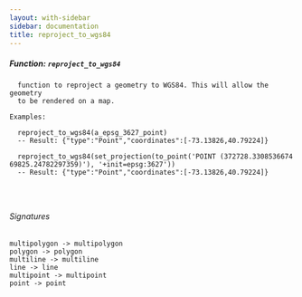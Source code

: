 ```yaml
---
layout: with-sidebar
sidebar: documentation
title: reproject_to_wgs84
---
```


##### Function: `reproject_to_wgs84`
```
  function to reproject a geometry to WGS84. This will allow the geometry
  to be rendered on a map.

Examples:

  reproject_to_wgs84(a_epsg_3627_point)
  -- Result: {"type":"Point","coordinates":[-73.13826,40.79224]}

  reproject_to_wgs84(set_projection(to_point('POINT (372728.3308536674 69825.24782297359)'), '+init=epsg:3627'))
  -- Result: {"type":"Point","coordinates":[-73.13826,40.79224]}




```

###### Signatures
    multipolygon -> multipolygon
    polygon -> polygon
    multiline -> multiline
    line -> line
    multipoint -> multipoint
    point -> point

